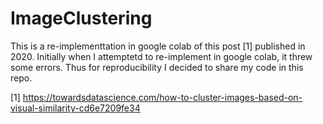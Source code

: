 # ImageClustering

This is a re-implementtation in google colab of this post [1]  published in 2020. Initially when I attemptetd to re-implement in google colab, it threw some errors. Thus for reproducibility I decided to share my code in this repo. 

[1] https://towardsdatascience.com/how-to-cluster-images-based-on-visual-similarity-cd6e7209fe34

